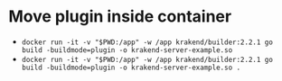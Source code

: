 # Move plugin inside container
- `docker run -it -v "$PWD:/app" -w /app krakend/builder:2.2.1 go build -buildmode=plugin -o krakend-server-example.so`
- `docker run -it -v "$PWD:/app" -w /app krakend/builder:2.2.1 go build -buildmode=plugin -o krakend-server-example.so .`